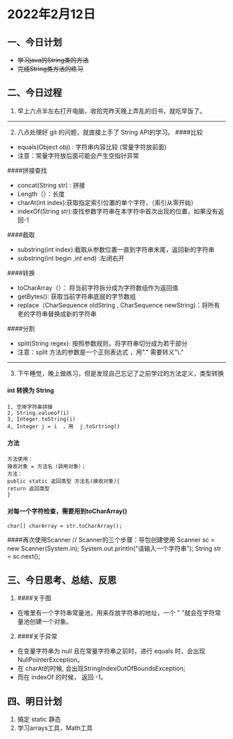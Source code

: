 # 2022年2月12日 #

## 一、今日计划  ##
- ~~学习java的String类的方法~~
- ~~完成String类方法的练习~~

## 二、今日过程 ##

1. 早上六点半左右打开电脑，收拾完昨天晚上弄乱的旧书，就吃早饭了。
---
2. 八点处理好 git 的问题，就直接上手了 String API的学习。
####比较
 - equals(Object obj) : 字符串内容比较 (常量字符放前面)
 - 注意：常量字符放后面可能会产生空指针异常
 
####拼接查找
 - concat(String str) : 拼接
 - Length（）：长度
 - charAt(int index):获取指定索引位置的单个字符，（索引从零开始）
 - indexOf(String str):查找参数字符串在本字符中首次出现的位置，如果没有返回-1

####截取
 - substring(int index):截取从参数位置一直到字符串末尾，返回新的字符串
 - substring(int begin ,int end) :左闭右开

####转换
 - toCharArray（）： 将当前字符拆分成为字符数组作为返回值
 - getBytes(): 获取当前字符串底层的字节数组
 - replace（CharSequence oldString , CharSequence newString)：将所有老的字符串替换成新的字符串

####分割
 - split(String regex): 按照参数规则，将字符串切分成为若干部分 
 - 注意：split 方法的参数是一个正则表达式 ，用"." 需要转义"\\."
---
 
3. 下午睡觉，晚上做练习，但是发现自己忘记了之前学过的方法定义，类型转换

#### int 转换为 String 
    1, 空用字符串拼接  
    2, String.valueof(i) 
    3, Integer.toString(i)
    4, Integer j = i  ，用  j.toSrtring()
#### 方法
    方法使用：
    接收对象 = 方法名（调用对象）；
    方法：
    public static 返回类型 方法名(接收对象){
    return 返回类型
    }

#### 对每一个字符检查，需要用到toCharArray()
    char[] charArray = str.toCharArray();

####再次使用Scanner 
    //  Scanner的三个步骤：导包创建使用
    Scanner sc = new Scanner(System.in);
    System.out.println("请输入一个字符串");
    String str = sc.next();

##  三、今日思考、总结、反思
 1. ####关于图
  - 在堆里有一个字符串常量池，用来存放字符串的地址，一个 " "就会在字符常量池创建一个对象。
 2. ####关于异常
 - 在变量字符串为 null 且在常量字符串之前时，进行 equals 时，会出现NullPointerException。
 - 在 charAt的时候, 会出现StringIndexOutOfBoundsException;
 - 而在 indexOf 的时候， 返回 -1。
 

## 四、明日计划
 1. 搞定 static 静态
 2. 学习arrays工具，Math工具
 